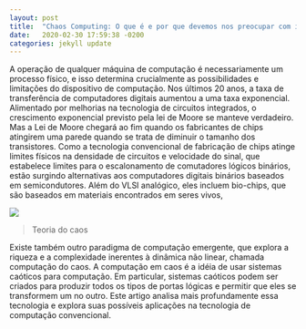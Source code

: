 ```yaml
---
layout: post
title:  "Chaos Computing: O que é e por que devemos nos preocupar com isso?"
date:   2020-02-30 17:59:38 -0200
categories: jekyll update
---
```


A operação de qualquer máquina de computação é necessariamente um processo físico, e isso determina crucialmente as possibilidades e limitações do dispositivo de computação. Nos últimos 20 anos, a taxa de transferência de computadores digitais aumentou a uma taxa exponencial. Alimentado por melhorias na tecnologia de circuitos integrados, o crescimento exponencial previsto pela lei de Moore se manteve verdadeiro. Mas a Lei de Moore chegará ao fim quando os fabricantes de chips atingirem uma parede quando se trata de diminuir o tamanho dos transistores. Como a tecnologia convencional de fabricação de chips atinge limites físicos na densidade de circuitos e velocidade do sinal, que estabelece limites para o escalonamento de comutadores lógicos binários, estão surgindo alternativas aos computadores digitais binários baseados em semicondutores. Além do VLSI analógico, eles incluem bio-chips, que são baseados em materiais encontrados em seres vivos,

![](https://miro.medium.com/max/700/1*by2Cekav1qkSbwj5Y8ZdXQ.png)

>Teoria do caos

Existe também outro paradigma de computação emergente, que explora a riqueza e a complexidade inerentes à dinâmica não linear, chamada computação do caos. A computação em caos é a idéia de usar sistemas caóticos para computação. Em particular, sistemas caóticos podem ser criados para produzir todos os tipos de portas lógicas e permitir que eles se transformem um no outro. Este artigo analisa mais profundamente essa tecnologia e explora suas possíveis aplicações na tecnologia de computação convencional.


